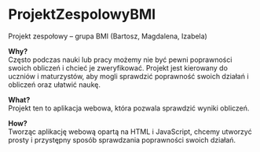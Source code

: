 # ProjektZespolowyBMI
Projekt zespołowy – grupa BMI (Bartosz, Magdalena, Izabela)
  
**Why?**  
Często podczas nauki lub pracy możemy nie być pewni poprawności swoich obliczeń i chcieć je zweryfikować. Projekt jest kierowany do uczniów i maturzystów, aby mogli sprawdzić poprawność swoich działań i obliczeń oraz ułatwić naukę.
  
**What?**  
Projekt ten to aplikacja webowa, która pozwala sprawdzić wyniki obliczeń.
  
**How?**  
Tworząc aplikację webową opartą na HTML i JavaScript, chcemy utworzyć prosty i przystępny sposób sprawdzania poprawności swoich działań.
